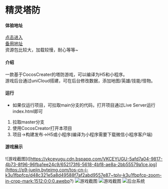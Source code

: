 # 精灵塔防
#### 体验地址
[点击进入](https://orcs-td.gitee.io/index.html)  
[备用地址](https://static-5afd7a04-9817-4b73-8f96-96fba1ee24c9.bspapp.com/game/)  
资源包比较大，加载较慢，耐心等等~
#### 介绍
一款基于CocosCreater的塔防游戏，可以编译为H5和小程序。    
游戏后台通过uniCloud搭建，可在后台修改数据，添加地图/英雄/技能/怪物。

#### 运行
* 如果仅运行项目，可拉取main分支的代码，打开项目通过Live Server运行index.html即可

1. 拉取master分支
2. 使用CocosCreator打开本项目
3. 项目->构建发布->H5或小程序(编译为小程序需要下载微信小程序客户端)

#### 游戏展示
![游戏截图]([https://vkceyugu.cdn.bspapp.com/VKCEYUGU-5afd7a04-9817-4b73-8f96-96fba1ee24c9/652173f6-5618-4bf8-ae8a-2bb55579a1ce.jpg](https://p9-juejin.byteimg.com/tos-cn-i-k3u1fbpfcp/d48c321e5a8d49588f7af2abd9557e87~tplv-k3u1fbpfcp-zoom-in-crop-mark:1512:0:0:0.awebp?)
![游戏截图](https://vkceyugu.cdn.bspapp.com/VKCEYUGU-5afd7a04-9817-4b73-8f96-96fba1ee24c9/baeadde4-6add-4989-bf40-5fb47e4c1631.jpg)
![游戏截图](https://vkceyugu.cdn.bspapp.com/VKCEYUGU-5afd7a04-9817-4b73-8f96-96fba1ee24c9/042bde17-51d2-4207-9bb2-2ac454912532.jpg)
![后台系统](https://vkceyugu.cdn.bspapp.com/VKCEYUGU-5afd7a04-9817-4b73-8f96-96fba1ee24c9/a9dc6b0e-071d-40f8-a081-22acd8c9c759.png)




